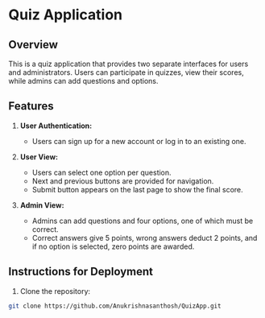 # Quiz Application

## Overview

This is a quiz application that provides two separate interfaces for users and administrators. Users can participate in quizzes, view their scores, while admins can add questions and options.

## Features

1. **User Authentication:**
   - Users can sign up for a new account or log in to an existing one.

2. **User View:**
   - Users can select one option per question.
   - Next and previous buttons are provided for navigation.
   - Submit button appears on the last page to show the final score.

3. **Admin View:**
   - Admins can add questions and four options, one of which must be correct.
   - Correct answers give 5 points, wrong answers deduct 2 points, and if no option is selected, zero points are awarded.


## Instructions for Deployment

1. Clone the repository:

```bash
git clone https://github.com/Anukrishnasanthosh/QuizApp.git

 
 
